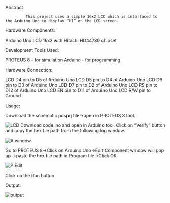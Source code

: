 Abstract

             This project uses a simple 16x2 LCD which is interfaced to the Arduino Uno to display “HI” on the LCD screen.

Hardware Components:

 Arduino Uno
 LCD 16x2 with Hitachi HD44780 chipset

Development Tools Used:

PROTEUS 8 - for simulation
Arduino - for programming

Hardware Connection:

   LCD D4 pin to D5 of Arduino Uno
   LCD D5 pin to D4 of Arduino Uno
   LCD D6 pin to D3 of Arduino Uno
   LCD D7 pin to D2 of Arduino Uno
   LCD RS pin to D12 of Arduino Uno
   LCD EN pin to D11 of Arduino Uno
   LCD R/W pin to Ground

Usage:

Download the schematic.pdsprj file->open in PROTEUS 8 tool.

![LCD](https://user-images.githubusercontent.com/84024571/132992641-86b9db0b-fd35-4664-9e29-aeab9d0ebd1d.PNG)
Download code.ino and open in Arduino tool.
Click on “Verify” button and copy the hex file path from the following log window.

![A window ](https://user-images.githubusercontent.com/84024571/132992915-45f3b0bf-37e7-4e0c-bc12-97f35ae2aa9b.PNG)

Go to PROTEUS 8->Click on Arduino Uno->Edit Component window will pop up ->paste the hex file path in Program file->Click OK.

![P Edit](https://user-images.githubusercontent.com/84024571/132992989-2161269d-0baf-4f56-9f3c-890b1d71bbe5.PNG)


Click on the Run button.


Output:

![output](https://user-images.githubusercontent.com/84024571/132993214-7ee41a31-3256-455c-ac43-4fb70d96169f.PNG)






